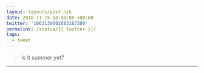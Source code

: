 ```yaml
---
layout: layouts/post.njk
date: 2018-11-15 18:40:08 +00:00
twitter: '1063139602683187200'
permalink: /status/{{ twitter }}/
tags: 
  - tweet
---
```


> Is it summer yet?

---
